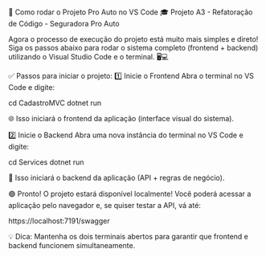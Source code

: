 🚀 Como rodar o Projeto Pro Auto no VS Code
🎓 Projeto A3 - Refatoração de Código - Seguradora Pro Auto

Agora o processo de execução do projeto está muito mais simples e direto! Siga os passos abaixo para rodar o sistema completo (frontend + backend) utilizando o Visual Studio Code e o terminal. 🖥️💻

✅ Passos para iniciar o projeto:
1️⃣ Inicie o Frontend
Abra o terminal no VS Code e digite:

cd CadastroMVC
dotnet run

🌐 Isso iniciará o frontend da aplicação (interface visual do sistema).

2️⃣ Inicie o Backend
Abra uma nova instância do terminal no VS Code e digite:

cd Services
dotnet run

🔌 Isso iniciará o backend da aplicação (API + regras de negócio).

🟢 Pronto!
O projeto estará disponível localmente!
Você poderá acessar a aplicação pelo navegador e, se quiser testar a API, vá até:

https://localhost:7191/swagger

💡 Dica: Mantenha os dois terminais abertos para garantir que frontend e backend funcionem simultaneamente.
